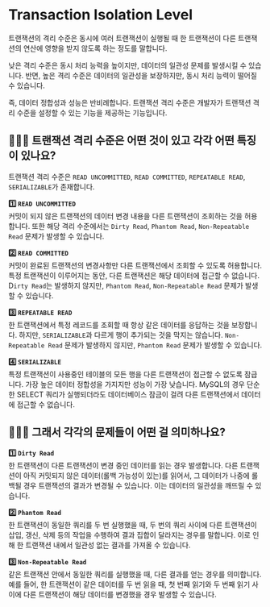 # Transaction Isolation Level

트랜잭션의 격리 수준은 동시에 여러 트랜잭션이 실행될 때 한 트랜잭션이 다른 트랜잭션의 연산에 영향을 받지 않도록 하는 정도를 말합니다. 

낮은 격리 수준은 동시 처리 능력을 높이지만, 데이터의 일관성 문제를 발생시킬 수 있습니다. 반면, 높은 격리 수준은 데이터의 일관성을 보장하지만, 동시 처리 능력이 떨어질 수 있습니다. 

즉, 데이터 정합성과 성능은 반비례합니다. 트랜잭션 격리 수준은 개발자가 트랜잭션 격리 수준을 설정할 수 있는 기능을 제공하는 기능입니다.

## 🤷🏻‍♂️ 트랜잭션 격리 수준은 어떤 것이 있고 각각 어떤 특징이 있나요?

트랜잭션 격리 수준은 `READ UNCOMMITTED`, `READ COMMITTED`, `REPEATABLE READ`, `SERIALIZABLE`가 존재합니다.

**1️⃣ `READ UNCOMMITTED`** <br>
커밋이 되지 않은 트랜잭션의 데이터 변경 내용을 다른 트랜잭션이 조회하는 것을 허용합니다. 또한 해당 격리 수준에서는 `Dirty Read`, `Phantom Read`, `Non-Repeatable Read` 문제가 발생할 수 있습니다.

**2️⃣ `READ COMMITTED`** <br>
커밋이 완료된 트랜잭션의 변경사항만 다른 트랜잭션에서 조회할 수 있도록 허용합니다. 특정 트랜잭션이 이루어지는 동안, 다른 트랜잭션은 해당 데이터에 접근할 수 없습니다. D`irty Read`는 발생하지 않지만, `Phantom Read`, `Non-Repeatable Read` 문제가 발생할 수 있습니다.


**3️⃣ `REPEATABLE READ`** <br>
한 트랜잭션에서 특정 레코드를 조회할 때 항상 같은 데이터를 응답하는 것을 보장합니다. 하지만, `SERIALIZABLE`과 다르게 행이 추가되는 것을 막지는 않습니다. `Non-Repeatable Read` 문제가 발생하지 않지만, `Phantom Read` 문제가 발생할 수 있습니다.

**4️⃣ `SERIALIZABLE`** <br>
특정 트랜잭션이 사용중인 테이블의 모든 행을 다른 트랜잭션이 접근할 수 없도록 잠급니다. 가장 높은 데이터 정합성을 가지지만 성능이 가장 낮습니다. MySQL의 경우 단순한 SELECT 쿼리가 실행되더라도 데이터베이스 잠금이 걸려 다른 트랜잭션에서 데이터에 접근할 수 없습니다.

## 🤷🏻‍♂️ 그래서 각각의 문제들이 어떤 걸 의미하나요?
**1️⃣ `Dirty Read`** <br>
한 트랜잭션이 다른 트랜잭션이 변경 중인 데이터를 읽는 경우 발생합니다. 다른 트랜잭션이 아직 커밋되지 않은 데이터(롤백 가능성이 있는)를 읽어서, 그 데이터가 나중에 롤백될 경우 트랜잭션의 결과가 변경될 수 있습니다. 이는 데이터의 일관성을 깨뜨릴 수 있습니다.

**2️⃣ `Phantom Read`** <br>
한 트랜잭션이 동일한 쿼리를 두 번 실행했을 때, 두 번의 쿼리 사이에 다른 트랜잭션이 삽입, 갱신, 삭제 등의 작업을 수행하여 결과 집합이 달라지는 경우를 말합니다. 이로 인해 한 트랜잭션 내에서 일관성 없는 결과를 가져올 수 있습니다.

**3️⃣ `Non-Repeatable Read`**  <br>
같은 트랜잭션 안에서 동일한 쿼리를 실행했을 때, 다른 결과를 얻는 경우를 의미합니다. 예를 들어, 한 트랜잭션이 같은 데이터를 두 번 읽을 때, 첫 번째 읽기와 두 번째 읽기 사이에 다른 트랜잭션이 해당 데이터를 변경했을 경우 발생할 수 있습니다.